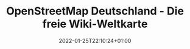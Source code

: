 ---
title: "OpenStreetMap Deutschland - Die freie Wiki-Weltkarte"
date: 2022-01-25T22:10:24+01:00
draft: false
---